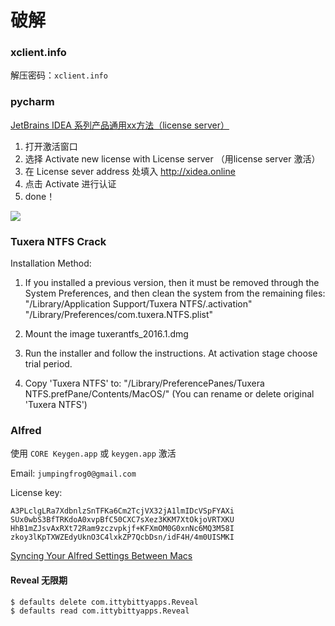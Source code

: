 # 破解

### xclient.info

解压密码：`xclient.info`

### pycharm

[JetBrains IDEA 系列产品通用xx方法（license server）](http://xclient.info/a/f0b9738a-36fd-8a97-a966-0d3db497092d.html?_=d7fc64e030a5a10d1937784420a8e494)

1. 打开激活窗口
2. 选择 Activate new license with License server （用license server 激活）
3. 在 License sever address 处填入 http://xidea.online
4. 点击 Activate 进行认证
5. done！

![](http://ww4.sinaimg.cn/large/006ehIt6jw1f8yi2gxb47j30go0dnabp.jpg)

### Tuxera NTFS Crack

Installation Method:

1. If you installed a previous version, then it must be removed through the System Preferences, and then clean the system from the remaining files:
   "/Library/Application Support/Tuxera NTFS/.activation"
   "/Library/Preferences/com.tuxera.NTFS.plist"

2. Mount the image tuxerantfs_2016.1.dmg

3. Run the installer and follow the instructions. At activation stage choose trial period.

4. Copy 'Tuxera NTFS' to: 
	"/Library/PreferencePanes/Tuxera NTFS.prefPane/Contents/MacOS/"
(You can rename or delete original 'Tuxera NTFS')

### Alfred

使用 `CORE Keygen.app` 或 `keygen.app` 激活

Email: `jumpingfrog0@gmail.com`

License key:

	A3PLclgLRa7XdbnlzSnTFKa6Cm2TcjVX32jA1lmIDcVSpFYAXi
	SUx0wbS3BfTRKdoA0xvpBfC50CXC7sXez3KKM7XtOkjoVRTXKU
	HhB1mZJsvAxRXt72Ram9zczvpkjf+KFXmOM0G0xnNc6MQ3M58I
	zkoy3lKpTXWZEdyUknO3C4lxkZP7QcbDsn/idF4H/4m0UISMKI
	
[Syncing Your Alfred Settings Between Macs](https://www.alfredapp.com/help/advanced/sync/)

#### Reveal 无限期

	$ defaults delete com.ittybittyapps.Reveal
	$ defaults read com.ittybittyapps.Reveal
